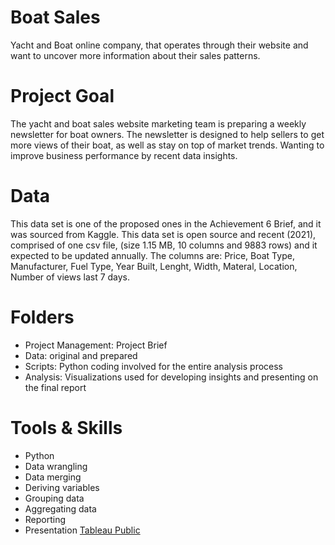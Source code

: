 # Boat Sales
Yacht and Boat online company, that operates 
through their website and want to uncover more information about their sales patterns.

# Project Goal
The  yacht and boat sales website  marketing team is
preparing a weekly newsletter for boat owners. The newsletter is designed to help sellers to get more views of their boat, as well as stay on top of market trends. 
Wanting to improve business performance by recent data insights.


# Data
This data set is one of the proposed ones in the Achievement 6 Brief, and it was sourced from Kaggle. This data set is open source and recent (2021), comprised of one csv file, (size 1.15 MB, 10 columns and 9883 rows)  and  it expected to be updated annually.
The columns are: Price, Boat Type, Manufacturer, Fuel Type, Year Built, Lenght, Width, Materal, Location, Number of views last 7 days.
  
# Folders
- Project Management: Project Brief
- Data: original and prepared 
- Scripts: Python coding involved for the entire analysis process
- Analysis: Visualizations used for developing insights and presenting on the final report
  
# Tools & Skills  
- Python
- Data wrangling
- Data merging
- Deriving variables
- Grouping data
- Aggregating data
- Reporting
- Presentation  <a href=https://public.tableau.com/app/profile/mafalda.antunes/viz/BoatSales_17039822471950/Story1> Tableau Public</a>



